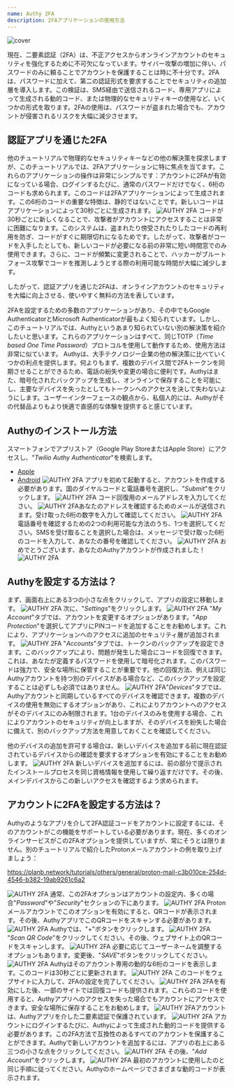 ```yaml
---
name: Authy 2FA
description: 2FAアプリケーションの使用方法
---
```

![cover](assets/cover.webp)

現在、二要素認証（2FA）は、不正アクセスからオンラインアカウントのセキュリティを強化するために不可欠になっています。サイバー攻撃の増加に伴い、パスワードのみに頼ることでアカウントを保護することは時に不十分です。2FAは、パスワードに加えて、第二の認証形式を要求することでセキュリティの追加層を導入します。この検証は、SMS経由で送信されるコード、専用アプリによって生成される動的コード、または物理的なセキュリティキーの使用など、いくつかの形式を取ります。2FAの使用は、パスワードが盗まれた場合でも、アカウントが侵害されるリスクを大幅に減少させます。

## 認証アプリを通じた2FA

他のチュートリアルで物理的なセキュリティキーなどの他の解決策を探求しますが、このチュートリアルでは、2FAアプリケーションに特に焦点を当てます。これらのアプリケーションの操作は非常にシンプルです：アカウントに2FAが有効になっている場合、ログインするたびに、通常のパスワードだけでなく、6桁のコードも求められます。このコードは2FAアプリケーションによって生成されます。この6桁のコードの重要な特徴は、静的ではないことです。新しいコードはアプリケーションによって30秒ごとに生成されます。
![AUTHY 2FA](assets/notext/01.webp)
コードが30秒ごとに新しくなることで、攻撃者がアカウントにアクセスすることは非常に困難になります。このシステムは、盗まれたり傍受されたりしたコードの再利用を防ぎ、コードがすぐに期限切れになるためです。したがって、攻撃者がコードを入手したとしても、新しいコードが必要になる前の非常に短い時間窓でのみ使用できます。さらに、コードが頻繁に変更されることで、ハッカーがブルートフォース攻撃でコードを推測しようとする際の利用可能な時間が大幅に減少します。

したがって、認証アプリを通じた2FAは、オンラインアカウントのセキュリティを大幅に向上させる、使いやすく無料の方法を表しています。

2FAを設定するための多数のアプリケーションがあり、その中でもGoogle AuthenticatorとMicrosoft Authenticatorが最もよく知られています。しかし、このチュートリアルでは、Authyというあまり知られていない別の解決策を紹介したいと思います。これらのアプリケーションはすべて、同じTOTP（*Time based One Time Password*）プロトコルを使用して動作するため、使用方法は非常に似ています。
Authyは、大手テクノロジー企業の他の解決策に比べていくつかの利点を提供します。何よりもまず、複数のデバイス間で2FAトークンを同期させることができるため、電話の紛失や変更の場合に便利です。Authyはまた、暗号化されたバックアップを生成し、オンラインで保存することを可能にし、主要なデバイスを失ったとしてもトークンへのアクセスを決して失わないようにします。ユーザーインターフェースの観点から、私個人的には、Authyがその代替品よりもより快適で直感的な体験を提供すると感じています。

## Authyのインストール方法

スマートフォンでアプリストア（Google Play StoreまたはApple Store）にアクセスし、"*Twilio Authy Authenticator*"を検索します。

- [Apple](https://apps.apple.com/us/app/twilio-authy/id494168017)
- [Android](https://play.google.com/store/apps/details?id=com.authy.authy)
![AUTHY 2FA](assets/notext/02.webp)
アプリを初めて起動すると、アカウントを作成する必要があります。国のダイヤルコードと電話番号を選択し、"*Submit*"をクリックします。
![AUTHY 2FA](assets/notext/03.webp)
コード回復用のメールアドレスを入力してください。
![AUTHY 2FA](assets/notext/04.webp)あなたのアドレスを確認するためのメールが送信されます。受け取った6桁の数字を入力して確認してください。
![AUTHY 2FA](assets/notext/05.webp)
電話番号を確認するための2つの利用可能な方法のうち、1つを選択してください。SMSを受け取ることを選択した場合は、メッセージで受け取った6桁のコードを入力して、あなたの番号を確認してください。
![AUTHY 2FA](assets/notext/06.webp)
おめでとうございます、あなたのAuthyアカウントが作成されました！
![AUTHY 2FA](assets/notext/07.webp)
## Authyを設定する方法は？

まず、画面右上にある3つの小さな点をクリックして、アプリの設定に移動します。
![AUTHY 2FA](assets/notext/08.webp)
次に、"*Settings*"をクリックします。
![AUTHY 2FA](assets/notext/09.webp)
"*My Account*"タブでは、アカウントを変更するオプションがあります。"*App Protection*"を選択してアプリにPINコードを追加することをお勧めします。これにより、アプリケーションへのアクセスに追加のセキュリティ層が追加されます。
![AUTHY 2FA](assets/notext/10.webp)
"*Accounts*"タブでは、トークンのバックアップを設定できます。このバックアップにより、問題が発生した場合にコードを回復できます。これは、あなたが定義するパスワードを使用して暗号化されます。このパスワードは強力で、安全な場所に保管することが重要です。他の回復方法、例えば同じAuthyアカウントを持つ別のデバイスがある場合など、このバックアップを設定することは必ずしも必須ではありません。
![AUTHY 2FA](assets/notext/11.webp)"*Devices*"タブでは、Authyアカウントと同期しているすべてのデバイスを確認できます。複数のデバイスの使用を無効にするオプションがあり、これによりアカウントへのアクセスがそのデバイスにのみ制限されます。1台のデバイスのみを使用する場合、これによりアカウントのセキュリティが向上しますが、そのデバイスを紛失した場合に備えて、別のバックアップ方法を用意しておくことを確認してください。

他のデバイスの追加を許可する場合は、新しいデバイスを追加する前に現在認証されているデバイスからの確認を要求するオプションを有効にすることをお勧めします。
![AUTHY 2FA](assets/notext/12.webp)
新しいデバイスを追加するには、前の部分で提示されたインストールプロセスを同じ資格情報を使用して繰り返すだけです。その後、メインデバイスからこの新しいアクセスを確認するよう求められます。

## アカウントに2FAを設定する方法は？

Authyのようなアプリを介して2FA認証コードをアカウントに設定するには、そのアカウントがこの機能をサポートしている必要があります。現在、多くのオンラインサービスがこの2FAオプションを提供していますが、常にそうとは限りません。別のチュートリアルで紹介したProtonメールアカウントの例を取り上げましょう：

https://planb.network/tutorials/others/general/proton-mail-c3b010ce-254d-4546-b382-19ab9261c6a2

![AUTHY 2FA](assets/notext/13.webp)
通常、この2FAオプションはアカウントの設定内、多くの場合"*Password*"や"*Security*"セクションの下にあります。
![AUTHY 2FA](assets/notext/14.webp)
Protonメールアカウントでこのオプションを有効にすると、QRコードが表示されます。その後、AuthyアプリでこのQRコードをスキャンする必要があります。
![AUTHY 2FA](assets/notext/15.webp)
Authyでは、"*+*"ボタンをクリックします。
![AUTHY 2FA](assets/notext/16.webp)
"*Scan QR Code*"をクリックしてください。その後、ウェブサイト上のQRコードをスキャンします。
![AUTHY 2FA](assets/notext/17.webp)
必要に応じてユーザーネームを調整するオプションもあります。変更後、"*SAVE*"ボタンをクリックしてください。
![AUTHY 2FA](assets/notext/18.webp)
Authyはそのアカウント専用の動的な6桁のコードを表示します。このコードは30秒ごとに更新されます。
![AUTHY 2FA](assets/notext/19.webp)
このコードをウェブサイトに入力して、2FAの設定を完了してください。
![AUTHY 2FA](assets/notext/20.webp)
2FAを有効にした後、一部のサイトでは回復コードも提供されます。これらのコードを使用すると、Authyアプリへのアクセスを失った場合でもアカウントにアクセスできます。安全な場所に保存することをお勧めします。
![AUTHY 2FA](assets/notext/21.webp)アカウントは、Authyアプリを介した二要素認証で保護されています。
![AUTHY 2FA](assets/notext/22.webp)
アカウントにログインするたびに、Authyによって生成された動的コードを提供する必要があります。この2FA方法で互換性のあるすべてのアカウントを保護することができます。Authyで新しいアカウントを追加するには、アプリの右上にある三つの小さな点をクリックしてください。
![AUTHY 2FA](assets/notext/23.webp)
その後、"*Add Account*"をクリックします。
![AUTHY 2FA](assets/notext/24.webp)
最初のアカウントに使用したのと同じ手順に従ってください。Authyのホームページでさまざまな動的コードが表示されます。